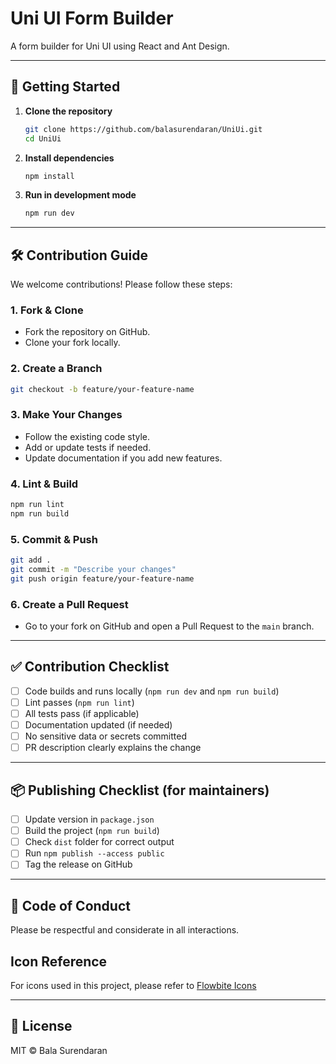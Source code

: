 # Uni UI Form Builder

A form builder for Uni UI using React and Ant Design.

---

## 🚀 Getting Started

1. **Clone the repository**

   ```sh
   git clone https://github.com/balasurendaran/UniUi.git
   cd UniUi
   ```

2. **Install dependencies**

   ```sh
   npm install
   ```

3. **Run in development mode**
   ```sh
   npm run dev
   ```

---

## 🛠️ Contribution Guide

We welcome contributions! Please follow these steps:

### 1. Fork & Clone

- Fork the repository on GitHub.
- Clone your fork locally.

### 2. Create a Branch

```sh
git checkout -b feature/your-feature-name
```

### 3. Make Your Changes

- Follow the existing code style.
- Add or update tests if needed.
- Update documentation if you add new features.

### 4. Lint & Build

```sh
npm run lint
npm run build
```

### 5. Commit & Push

```sh
git add .
git commit -m "Describe your changes"
git push origin feature/your-feature-name
```

### 6. Create a Pull Request

- Go to your fork on GitHub and open a Pull Request to the `main` branch.

---

## ✅ Contribution Checklist

- [ ] Code builds and runs locally (`npm run dev` and `npm run build`)
- [ ] Lint passes (`npm run lint`)
- [ ] All tests pass (if applicable)
- [ ] Documentation updated (if needed)
- [ ] No sensitive data or secrets committed
- [ ] PR description clearly explains the change

---

## 📦 Publishing Checklist (for maintainers)

- [ ] Update version in `package.json`
- [ ] Build the project (`npm run build`)
- [ ] Check `dist` folder for correct output
- [ ] Run `npm publish --access public`
- [ ] Tag the release on GitHub

---

## 🤝 Code of Conduct

Please be respectful and considerate in all interactions.

## Icon Reference

For icons used in this project, please refer to [Flowbite Icons](https://flowbite.com/icons/)

---

## 📄 License

MIT © Bala Surendaran
